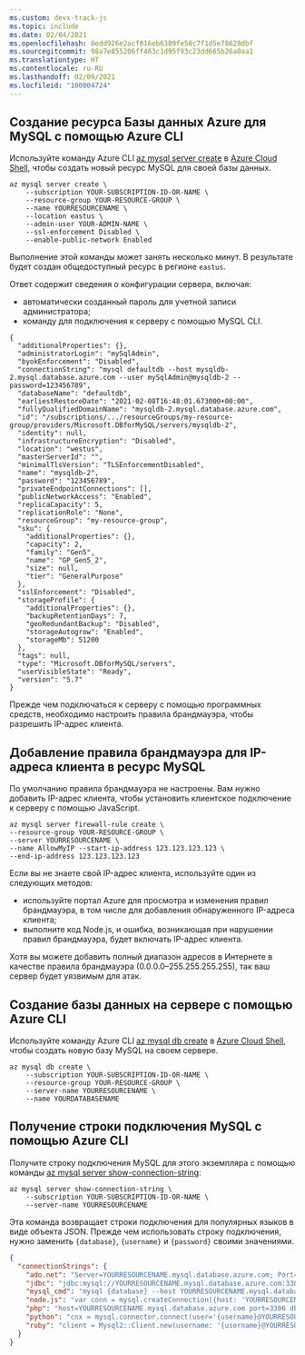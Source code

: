```yaml
---
ms.custom: devx-track-js
ms.topic: include
ms.date: 02/04/2021
ms.openlocfilehash: 0edd926e2acf016eb6389fe58c7f1d5e78628dbf
ms.sourcegitcommit: 98a7e855206ff463c1d95f93c23dd665b26a0aa1
ms.translationtype: HT
ms.contentlocale: ru-RU
ms.lasthandoff: 02/09/2021
ms.locfileid: "100004724"
---
```

## <a name="create-an-azure-database-for-mysql-resource-with-azure-cli"></a>Создание ресурса Базы данных Azure для MySQL с помощью Azure CLI

Используйте команду Azure CLI [az mysql server create](/cli/azure/mysql/server#az_mysql_server_create) в [Azure Cloud Shell](https://shell.azure.com), чтобы создать новый ресурс MySQL для своей базы данных. 

```azurecli
az mysql server create \
    --subscription YOUR-SUBSCRIPTION-ID-OR-NAME \
    --resource-group YOUR-RESOURCE-GROUP \
    --name YOURRESOURCENAME \
    --location eastus \
    --admin-user YOUR-ADMIN-NAME \
    --ssl-enforcement Disabled \
    --enable-public-network Enabled 
```

Выполнение этой команды может занять несколько минут. В результате будет создан общедоступный ресурс в регионе `eastus`. 

Ответ содержит сведения о конфигурации сервера, включая: 
* автоматически созданный пароль для учетной записи администратора;
* команду для подключения к серверу с помощью MySQL CLI.

```text
{
  "additionalProperties": {},
  "administratorLogin": "mySqlAdmin",
  "byokEnforcement": "Disabled",
  "connectionString": "mysql defaultdb --host mysqldb-2.mysql.database.azure.com --user mySqlAdmin@mysqldb-2 --password=123456789",
  "databaseName": "defaultdb",
  "earliestRestoreDate": "2021-02-08T16:48:01.673000+00:00",
  "fullyQualifiedDomainName": "mysqldb-2.mysql.database.azure.com",
  "id": "/subscriptions/.../resourceGroups/my-resource-group/providers/Microsoft.DBforMySQL/servers/mysqldb-2",
  "identity": null,
  "infrastructureEncryption": "Disabled",
  "location": "westus",
  "masterServerId": "",
  "minimalTlsVersion": "TLSEnforcementDisabled",
  "name": "mysqldb-2",
  "password": "123456789",
  "privateEndpointConnections": [],
  "publicNetworkAccess": "Enabled",
  "replicaCapacity": 5,
  "replicationRole": "None",
  "resourceGroup": "my-resource-group",
  "sku": {
    "additionalProperties": {},
    "capacity": 2,
    "family": "Gen5",
    "name": "GP_Gen5_2",
    "size": null,
    "tier": "GeneralPurpose"
  },
  "sslEnforcement": "Disabled",
  "storageProfile": {
    "additionalProperties": {},
    "backupRetentionDays": 7,
    "geoRedundantBackup": "Disabled",
    "storageAutogrow": "Enabled",
    "storageMb": 51200
  },
  "tags": null,
  "type": "Microsoft.DBforMySQL/servers",
  "userVisibleState": "Ready",
  "version": "5.7"
}
```

Прежде чем подключаться к серверу с помощью программных средств, необходимо настроить правила брандмауэра, чтобы разрешить IP-адрес клиента. 

## <a name="add-firewall-rule-for-your-client-ip-address-to-mysql-resource"></a>Добавление правила брандмауэра для IP-адреса клиента в ресурс MySQL

По умолчанию правила брандмауэра не настроены. Вам нужно добавить IP-адрес клиента, чтобы установить клиентское подключение к серверу с помощью JavaScript.

```azurecli
az mysql server firewall-rule create \
--resource-group YOUR-RESOURCE-GROUP \
--server YOURRESOURCENAME \
--name AllowMyIP --start-ip-address 123.123.123.123 \
--end-ip-address 123.123.123.123
```

Если вы не знаете свой IP-адрес клиента, используйте один из следующих методов:
* используйте портал Azure для просмотра и изменения правил брандмауэра, в том числе для добавления обнаруженного IP-адреса клиента;
* выполните код Node.js, и ошибка, возникающая при нарушении правил брандмауэра, будет включать IP-адрес клиента.

Хотя вы можете добавить полный диапазон адресов в Интернете в качестве правила брандмауэра (0.0.0.0–255.255.255.255), так ваш сервер будет уязвимым для атак. 

## <a name="create-a-database-on-the-server-with-azure-cli"></a>Создание базы данных на сервере с помощью Azure CLI

Используйте команду Azure CLI [az mysql db create](/cli/azure/mysql/db#az_mysql_db_create) в [Azure Cloud Shell](https://shell.azure.com), чтобы создать новую базу MySQL на своем сервере. 

```azurecli
az mysql db create \
    --subscription YOUR-SUBSCRIPTION-ID-OR-NAME \
    --resource-group YOUR-RESOURCE-GROUP \
    --server-name YOURRESOURCENAME \
    --name YOURDATABASENAME
```


## <a name="get-the-mysql-connection-string-with-azure-cli"></a>Получение строки подключения MySQL с помощью Azure CLI

Получите строку подключения MySQL для этого экземпляра с помощью команды [az mysql server show-connection-string](/cli/azure/mysql/server#az_mysql_server_show_connection_string):

```azurecli
az mysql server show-connection-string \
    --subscription YOUR-SUBSCRIPTION-ID-OR-NAME \
    --server-name YOURRESOURCENAME
```

Эта команда возвращает строки подключения для популярных языков в виде объекта JSON. Прежде чем использовать строку подключения, нужно заменить `{database}`, `{username}` и `{password}` своими значениями. 

```json
{
  "connectionStrings": {
    "ado.net": "Server=YOURRESOURCENAME.mysql.database.azure.com; Port=3306; Database={database}; Uid={username}@YOURRESOURCENAME; Pwd={password}",
    "jdbc": "jdbc:mysql://YOURRESOURCENAME.mysql.database.azure.com:3306/{database}?user={username}@YOURRESOURCENAME&password={password}",
    "mysql_cmd": "mysql {database} --host YOURRESOURCENAME.mysql.database.azure.com --user {username}@YOURRESOURCENAME --password={password}",
    "node.js": "var conn = mysql.createConnection({host: 'YOURRESOURCENAME.mysql.database.azure.com', user: '{username}@YOURRESOURCENAME',password: {password}, database: {database}, port: 3306});",
    "php": "host=YOURRESOURCENAME.mysql.database.azure.com port=3306 dbname={database} user={username}@YOURRESOURCENAME password={password}",
    "python": "cnx = mysql.connector.connect(user='{username}@YOURRESOURCENAME', password='{password}', host='YOURRESOURCENAME.mysql.database.azure.com', port=3306, database='{database}')",
    "ruby": "client = Mysql2::Client.new(username: '{username}@YOURRESOURCENAME', password: '{password}', database: '{database}', host: 'YOURRESOURCENAME.mysql.database.azure.com', port: 3306)"
  }
}
``` 